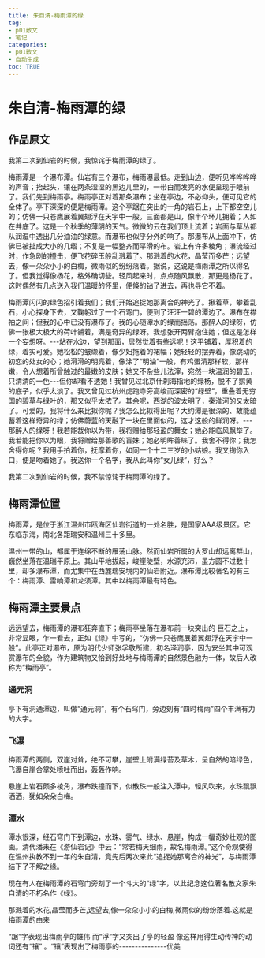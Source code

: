 ```yaml
---
title: 朱自清-梅雨潭的绿
tag: 
- p01散文
- 笔记
categories:
- p01散文
- 自动生成
toc: TRUE
---
```

<h1 id="朱自清-梅雨潭的绿">朱自清-梅雨潭的绿</h1>
<h2 id="作品原文">作品原文</h2>
<p>我第二次到仙岩的时候，我惊诧于梅雨潭的绿了。</p>
<p>梅雨潭是一个瀑布潭。仙岩有三个瀑布，梅雨瀑最低。走到山边，便听见哗哗哗哗的声音；抬起头，镶在两条湿湿的黑边儿里的，一带白而发亮的水便呈现于眼前了。我们先到梅雨亭。梅雨亭正对着那条瀑布；坐在亭边，不必仰头，便可见它的全体了。亭下深深的便是梅雨潭。这个亭踞在突出的一角的岩石上，上下都空空儿的；仿佛一只苍鹰展着翼翅浮在天宇中一般。三面都是山，像半个环儿拥着；人如在井底了。这是一个秋季的薄阴的天气。微微的云在我们顶上流着；岩面与草丛都从润湿中透出几分油油的绿意。而瀑布也似乎分外的响了。那瀑布从上面冲下，仿佛已被扯成大小的几绺；不复是一幅整齐而平滑的布。岩上有许多棱角；瀑流经过时，作急剧的撞击，便飞花碎玉般乱溅着了。那溅着的水花，晶莹而多芒；远望去，像一朵朵小小的白梅，微雨似的纷纷落着。据说，这说是梅雨潭之所以得名了。但我觉得像杨花，格外确切些。轻风起来时，点点随风飘散，那更是杨花了。这时偶然有几点送入我们温暖的怀里，便倏的钻了进去，再也寻它不着。</p>
<p>梅雨潭闪闪的绿色招引着我们；我们开始追捉她那离合的神光了。揪着草，攀着乱石，小心探身下去，又鞠躬过了一个石穹门，便到了汪汪一碧的潭边了。瀑布在襟袖之间；但我的心中已没有瀑布了。我的心随潭水的绿而摇荡。那醉人的绿呀，仿佛一张极大极大的荷叶铺着，满是奇异的绿呀。我想张开两臂抱住她；但这是怎样一个妄想呀。---站在水边，望到那面，居然觉着有些远呢！这平铺着，厚积着的绿，着实可爱。她松松的皱缬着，像少妇拖着的裙幅；她轻轻的摆弄着，像跳动的初恋的处女的心；她滑滑的明亮着，像涂了“明油”一般，有鸡蛋清那样软，那样嫩，令人想着所曾触过的最嫩的皮肤；她又不杂些儿法滓，宛然一块温润的碧玉，只清清的一色---但你却看不透她！我曾见过北京什刹海指地的绿杨，脱不了鹅黄的底子，似乎太淡了。我又曾见过杭州虎跑寺旁高峻而深密的“绿壁”，重叠着无穷国的碧草与绿叶的，那又似乎太浓了。其余呢，西湖的波太明了，秦淮河的又太暗了。可爱的，我将什么来比拟你呢？我怎么比拟得出呢？大约潭是很深的、故能蕴蓄着这样奇异的绿；仿佛蔚蓝的天融了一块在里面似的，这才这般的鲜润呀。---那醉人的绿呀！我若能裁你以为带，我将赠给那轻盈的舞女；她必能临风飘举了。我若能挹你以为眼，我将赠给那善歌的盲妹；她必明眸善睐了。我舍不得你；我怎舍得你呢？我用手拍着你，抚摩着你，如同一个十二三岁的小姑娘。我又掬你入口，便是吻着她了。我送你一个名字，我从此叫你“女儿绿”，好么？</p>
<p>我第二次到仙岩的时候，我不禁惊诧于梅雨潭的绿了。</p>
<h2 id="梅雨潭位置">梅雨潭位置</h2>
<p>梅雨潭，是位于浙江温州市瓯海区仙岩街道的一处名胜，是国家AAA级景区。它东临东海，南北各距瑞安和温州三十多里。</p>
<p>温州一带的山，都属于连绵不断的雁荡山脉。然而仙岩所属的大罗山却远离群山，巍然坐落在温瑞平原上。其山平地拔起，峻崖陡壁，水源充沛，虽方圆不过数十里，却多瀑布潭，而尤集中在西麓瑞安境内的仙岩附近。瀑布潭比较著名的有三个：梅雨潭、雷响潭和龙须潭。其中以梅雨潭最有特色。</p>
<h2 id="梅雨潭主要景点">梅雨潭主要景点</h2>
<p>远远望去，梅雨潭的瀑布狂奔直下；梅雨亭坐落在瀑布前一块突出的 巨石之上，非常显眼，乍一看去，正如《绿》中写的，“仿佛一只苍鹰展着翼翅浮在天宇中一般”。此亭正对瀑布，原为明代少师张孚敬所建，初名泽润亭，因为安坐其中可观赏瀑布的全貌，作为建筑物又恰到好处地与梅雨潭的自然景色融为一体，故后人改称为“梅雨亭”。</p>
<h3 id="通元洞">通元洞</h3>
<p>亭下有洞通潭边，叫做“通元洞”，有个石穹门，旁边刻有“四时梅雨”四个丰满有力的大字。</p>
<h3 id="飞瀑">飞瀑</h3>
<p>梅雨潭的两侧，双崖对耸，绝不可攀，崖壁上附满绿苔及草木，呈自然的暗绿色，飞瀑自崖合掌处喷吐而出，轰轰作响。</p>
<p>悬崖上岩石颇多棱角，瀑布跌撞而下，似散珠一般注入潭中，轻风吹来，水珠飘飘洒洒，犹如朵朵白梅。</p>
<h3 id="潭水">潭水</h3>
<p>潭水很深，经石穹门下到潭边，水珠、雾气、绿水、悬崖，构成一幅奇妙壮观的图画。清代潘耒在《游仙岩记》中云：“常若梅天细雨，故名梅雨潭。”这个奇观使得在温州执教不到一年的朱自清，竟先后两次来此“追捉她那离合的神光”，与梅雨潭结下了不解之缘。</p>
<p>现在有人在梅雨潭的石穹门旁刻了一个斗大的“绿”字，以此纪念这位著名散文家朱自清的不朽名作《绿》。</p>
<p>那溅着的水花,晶莹而多芒,远望去,像一朵朵小小的白梅,微雨似的纷纷落着.这就是梅雨潭的由来</p>
<p>“踞”字表现出梅雨亭的雄伟 而“浮”字又突出了亭的轻盈 像这样用得生动传神的动词还有“镶” 。“镶”表现出了梅雨亭的---------------优美</p>
